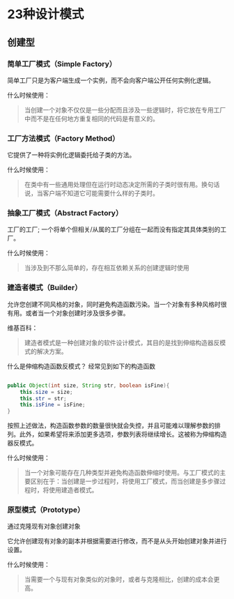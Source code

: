 # 23种设计模式

## 创建型
### 简单工厂模式（Simple Factory）

简单工厂只是为客户端生成一个实例，而不会向客户端公开任何实例化逻辑。  

什么时候使用：

> 当创建一个对象不仅仅是一些分配而且涉及一些逻辑时，将它放在专用工厂中而不是在任何地方重复相同的代码是有意义的。  

### 工厂方法模式（Factory Method）

它提供了一种将实例化逻辑委托给子类的方法。  

什么时候使用：

> 在类中有一些通用处理但在运行时动态决定所需的子类时很有用。换句话说，当客户端不知道它可能需要什么样的子类时。  

### 抽象工厂模式（Abstract Factory）

工厂的工厂; 一个将单个但相关/从属的工厂分组在一起而没有指定其具体类别的工厂。  

什么时候使用：

> 当涉及到不那么简单的，存在相互依赖关系的创建逻辑时使用  

### 建造者模式（Builder）

允许您创建不同风格的对象，同时避免构造函数污染。当一个对象有多种风格时很有用。或者当一个对象创建时涉及很多步骤。  

维基百科：

> 建造者模式是一种创建对象的软件设计模式，其目的是找到伸缩构造器反模式的解决方案。

什么是伸缩构造函数反模式？ 经常见到如下的构造函数


```java

public Object(int size, String str, boolean isFine){
    this.size = size;
    this.str = str;
    this.isFine = isFine;
}
```

按照上述做法，构造函数参数的数量很快就会失控，并且可能难以理解参数的排列。此外，如果希望将来添加更多选项，参数列表将继续增长。这被称为伸缩构造器反模式。  

什么时候使用：

> 当一个对象可能存在几种类型并避免构造函数伸缩时使用。与工厂模式的主要区别在于：当创建是一步过程时，将使用工厂模式，而当创建是多步骤过程时，将使用建造者模式。

### 原型模式（Prototype）

通过克隆现有对象创建对象  

它允许创建现有对象的副本并根据需要进行修改，而不是从头开始创建对象并进行设置。  

什么时候使用：

> 当需要一个与现有对象类似的对象时，或者与克隆相比，创建的成本会更高。